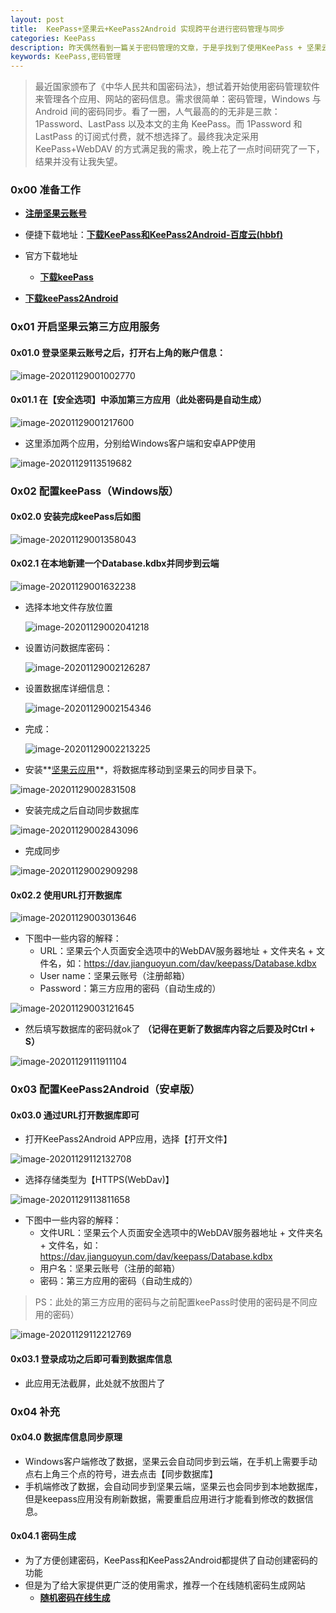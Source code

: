 ```yaml
---
layout: post
title: 	KeePass+坚果云+KeePass2Android 实现跨平台进行密码管理与同步
categories: KeePass
description: 昨天偶然看到一篇关于密码管理的文章，于是乎找到了使用KeePass + 坚果云 +  KeePass2Android 实现跨平台同步内容（主要为密码）的方法。
keywords: KeePass,密码管理
---
```


> 最近国家颁布了《中华人民共和国密码法》，想试着开始使用密码管理软件来管理各个应用、网站的密码信息。需求很简单：密码管理，Windows 与 Android 间的密码同步。看了一圈，人气最高的的无非是三款：1Password、LastPass 以及本文的主角 KeePass。而 1Password 和 LastPass 的订阅式付费，就不想选择了。最终我决定采用 KeePass+WebDAV 的方式满足我的需求，晚上花了一点时间研究了一下，结果并没有让我失望。
>

### 0x00  准备工作

- **[注册坚果云账号](https://www.jianguoyun.com/d/signup)**

- 便捷下载地址：**[下载KeePass和KeePass2Android-百度云(hbbf)](https://pan.baidu.com/s/1wFdWZFRsCszhZhrVNkRyXw)**

- 官方下载地址

  - **[下载keePass](https://keepass.info/download.html)**
- **[下载keePass2Android](https://github.com/PhilippC/keepass2android/releases)**

### 0x01 开启坚果云第三方应用服务

#### 0x01.0 登录坚果云账号之后，打开右上角的账户信息：

![image-20201129001002770](/images/posts/2020-11-29-KeePass-jianguoyun-Keepass2Android-realizes-passwd-mgt-sync-across-platforms.assets/image-20201129001002770.png)

#### 0x01.1 在【安全选项】中添加第三方应用（此处密码是自动生成）

![image-20201129001217600](/images/posts/2020-11-29-KeePass-jianguoyun-Keepass2Android-realizes-passwd-mgt-sync-across-platforms.assets/image-20201129001217600.png)

- 这里添加两个应用，分别给Windows客户端和安卓APP使用

![image-20201129113519682](/images/posts/2020-11-29-KeePass-jianguoyun-Keepass2Android-realizes-passwd-mgt-sync-across-platforms.assets/image-20201129113519682.png)



### 0x02 配置keePass（Windows版）

#### 0x02.0 安装完成keePass后如图

![image-20201129001358043](/images/posts/2020-11-29-KeePass-jianguoyun-Keepass2Android-realizes-passwd-mgt-sync-across-platforms.assets/image-20201129001358043.png)

#### 0x02.1 在本地新建一个Database.kdbx并同步到云端

![image-20201129001632238](/images/posts/2020-11-29-KeePass-jianguoyun-Keepass2Android-realizes-passwd-mgt-sync-across-platforms.assets/image-20201129001632238.png)

- 选择本地文件存放位置

  ![image-20201129002041218](/images/posts/2020-11-29-KeePass-jianguoyun-Keepass2Android-realizes-passwd-mgt-sync-across-platforms.assets/image-20201129002041218.png)

- 设置访问数据库密码：

  ![image-20201129002126287](/images/posts/2020-11-29-KeePass-jianguoyun-Keepass2Android-realizes-passwd-mgt-sync-across-platforms.assets/image-20201129002126287.png)

- 设置数据库详细信息：

  ![image-20201129002154346](/images/posts/2020-11-29-KeePass-jianguoyun-Keepass2Android-realizes-passwd-mgt-sync-across-platforms.assets/image-20201129002154346.png)

- 完成：

  ![image-20201129002213225](/images/posts/2020-11-29-KeePass-jianguoyun-Keepass2Android-realizes-passwd-mgt-sync-across-platforms.assets/image-20201129002213225.png)

- 安装**[坚果云应用](https://www.jianguoyun.com/s/downloads)**，将数据库移动到坚果云的同步目录下。



![image-20201129002831508](/images/posts/2020-11-29-KeePass-jianguoyun-Keepass2Android-realizes-passwd-mgt-sync-across-platforms.assets/image-20201129002831508.png)

- 安装完成之后自动同步数据库



![image-20201129002843096](/images/posts/2020-11-29-KeePass-jianguoyun-Keepass2Android-realizes-passwd-mgt-sync-across-platforms.assets/image-20201129002843096.png)

- 完成同步



![image-20201129002909298](/images/posts/2020-11-29-KeePass-jianguoyun-Keepass2Android-realizes-passwd-mgt-sync-across-platforms.assets/image-20201129002909298.png)



#### 0x02.2 使用URL打开数据库

![image-20201129003013646](/images/posts/2020-11-29-KeePass-jianguoyun-Keepass2Android-realizes-passwd-mgt-sync-across-platforms.assets/image-20201129003013646.png)



- 下图中一些内容的解释：
  - URL：坚果云个人页面安全选项中的WebDAV服务器地址 + 文件夹名 + 文件名，如：https://dav.jianguoyun.com/dav/keepass/Database.kdbx
  - User name：坚果云账号（注册邮箱）
  - Password：第三方应用的密码（自动生成的）

![image-20201129003121645](/images/posts/2020-11-29-KeePass-jianguoyun-Keepass2Android-realizes-passwd-mgt-sync-across-platforms.assets/image-20201129003121645.png)



- 然后填写数据库的密码就ok了 **（记得在更新了数据库内容之后要及时Ctrl + S）**

![image-20201129111911104](/images/posts/2020-11-29-KeePass-jianguoyun-Keepass2Android-realizes-passwd-mgt-sync-across-platforms.assets/image-20201129111911104.png)

### 0x03 配置KeePass2Android（安卓版）

#### 0x03.0 通过URL打开数据库即可

- 打开KeePass2Android  APP应用，选择【打开文件】

![image-20201129112132708](/images/posts/2020-11-29-KeePass-jianguoyun-Keepass2Android-realizes-passwd-mgt-sync-across-platforms.assets/image-20201129112132708.png)

- 选择存储类型为【HTTPS(WebDav)】

![image-20201129113811658](/images/posts/2020-11-29-KeePass-jianguoyun-Keepass2Android-realizes-passwd-mgt-sync-across-platforms.assets/image-20201129113811658.png)



- 下图中一些内容的解释：
  - 文件URL：坚果云个人页面安全选项中的WebDAV服务器地址 + 文件夹名 + 文件名，如：https://dav.jianguoyun.com/dav/keepass/Database.kdbx
  - 用户名：坚果云账号（注册的邮箱）
  - 密码：第三方应用的密码（自动生成的）

> PS：此处的第三方应用的密码与之前配置keePass时使用的密码是不同应用的密码）

![image-20201129112212769](/images/posts/2020-11-29-KeePass-jianguoyun-Keepass2Android-realizes-passwd-mgt-sync-across-platforms.assets/image-20201129112212769.png)

#### 0x03.1 登录成功之后即可看到数据库信息

- 此应用无法截屏，此处就不放图片了

### 0x04  补充

#### 0x04.0 数据库信息同步原理

- Windows客户端修改了数据，坚果云会自动同步到云端，在手机上需要手动点右上角三个点的符号，进去点击【同步数据库】
- 手机端修改了数据，会自动同步到坚果云端，坚果云也会同步到本地数据库，但是keepass应用没有刷新数据，需要重启应用进行才能看到修改的数据信息。

#### 0x04.1 密码生成

- 为了方便创建密码，KeePass和KeePass2Android都提供了自动创建密码的功能
- 但是为了给大家提供更广泛的使用需求，推荐一个在线随机密码生成网站
  - **[随机密码在线生成](https://suijimimashengcheng.51240.com/)**





